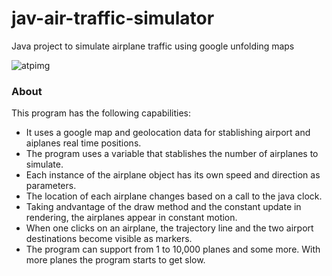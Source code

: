 # jav-air-traffic-simulator
Java project to simulate airplane traffic using google unfolding maps

![atpimg](https://user-images.githubusercontent.com/19597283/51938530-5016eb00-23db-11e9-86df-a1097f9dc5fc.png)

### About

This program has the following capabilities:

* It uses a google map and geolocation data for stablishing airport and aiplanes real time positions.
* The program uses a variable that stablishes the number of airplanes to simulate.
* Each instance of the airplane object has its own speed and direction as parameters.
* The location of each airplane changes based on a call to the java clock.
* Taking andvantage of the draw method and the constant update in rendering, the airplanes appear in constant motion.
* When one clicks on an airplane, the trajectory line and the two airport destinations become visible as markers.
* The program can support from 1 to 10,000 planes and some more. With more planes the program starts to get slow.


